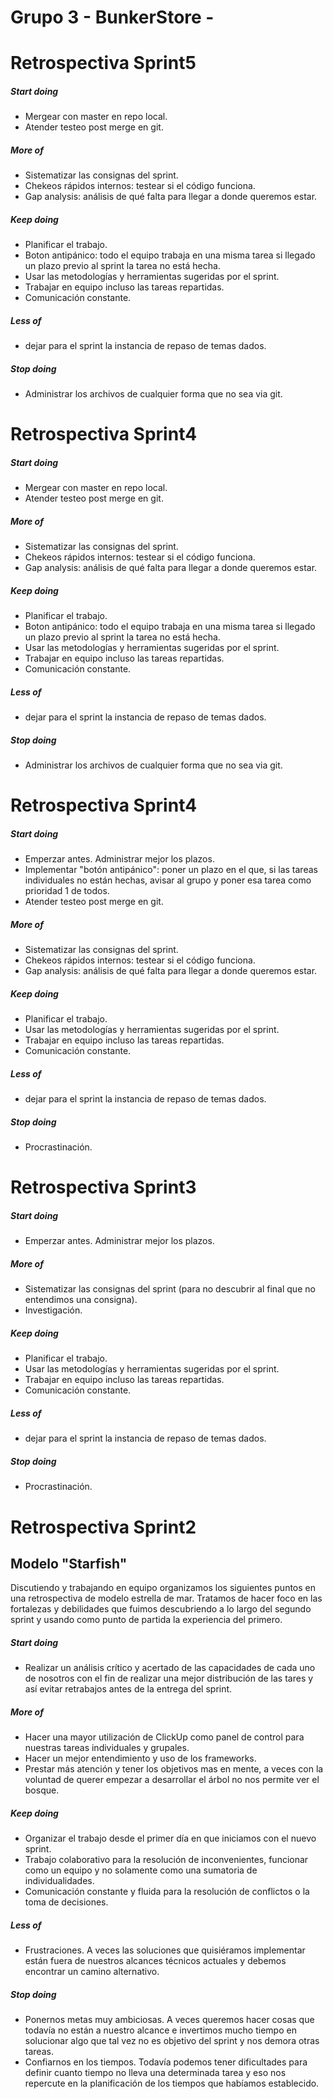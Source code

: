 # Grupo 3 - BunkerStore - 
# Retrospectiva Sprint5
##### Start doing
+ Mergear con master en repo local.
+ Atender testeo post merge en git.
##### More of
+ Sistematizar las consignas del sprint.
+ Chekeos rápidos internos: testear si el código funciona.
+ Gap analysis: análisis de qué falta para llegar a donde queremos estar.

##### Keep doing
+ Planificar el trabajo.
+ Boton antipánico: todo el equipo trabaja en una misma tarea si llegado un plazo previo al sprint la tarea no está hecha.
+ Usar las metodologías y herramientas sugeridas por el sprint.
+ Trabajar en equipo incluso las tareas repartidas.
+ Comunicación constante.

##### Less of
+ dejar para el sprint la instancia de repaso de temas dados.
##### Stop doing
+ Administrar los archivos de cualquier forma que no sea via git.

# Retrospectiva Sprint4
##### Start doing
+ Mergear con master en repo local.
+ Atender testeo post merge en git.

##### More of
+ Sistematizar las consignas del sprint.
+ Chekeos rápidos internos: testear si el código funciona.
+ Gap analysis: análisis de qué falta para llegar a donde queremos estar.


##### Keep doing
+ Planificar el trabajo.
+ Boton antipánico: todo el equipo trabaja en una misma tarea si llegado un plazo previo al sprint la tarea no está hecha.
+ Usar las metodologías y herramientas sugeridas por el sprint.
+ Trabajar en equipo incluso las tareas repartidas.
+ Comunicación constante.


##### Less of
+ dejar para el sprint la instancia de repaso de temas dados.

##### Stop doing
+ Administrar los archivos de cualquier forma que no sea via git.

# Retrospectiva Sprint4
##### Start doing
+ Emperzar antes. Administrar mejor los plazos. 
+ Implementar "botón antipánico": poner un plazo en el que, si las tareas individuales no están hechas, avisar al grupo y poner esa tarea como prioridad 1 de todos.
+ Atender testeo post merge en git.

##### More of
+ Sistematizar las consignas del sprint.
+ Chekeos rápidos internos: testear si el código funciona.
+ Gap analysis: análisis de qué falta para llegar a donde queremos estar.


##### Keep doing
+ Planificar el trabajo.
+ Usar las metodologías y herramientas sugeridas por el sprint.
+ Trabajar en equipo incluso las tareas repartidas.
+ Comunicación constante.


##### Less of
+ dejar para el sprint la instancia de repaso de temas dados.

##### Stop doing
+ Procrastinación.


# Retrospectiva Sprint3
##### Start doing
+ Emperzar antes. Administrar mejor los plazos. 

##### More of
+ Sistematizar las consignas del sprint (para no descubrir al final que no entendimos una consigna).
+ Investigación.

##### Keep doing
+ Planificar el trabajo.
+ Usar las metodologías y herramientas sugeridas por el sprint.
+ Trabajar en equipo incluso las tareas repartidas.
+ Comunicación constante.


##### Less of
+ dejar para el sprint la instancia de repaso de temas dados.

##### Stop doing
+ Procrastinación.



# Retrospectiva Sprint2

## Modelo "Starfish"
Discutiendo y trabajando en equipo organizamos los siguientes puntos en una retrospectiva de modelo estrella de mar. Tratamos de hacer foco en las fortalezas y debilidades que fuimos descubriendo a lo largo del segundo sprint y usando como punto de partida la experiencia del primero. 

##### Start doing
+ Realizar un análisis crítico y acertado de las capacidades de cada uno de nosotros con el fin de realizar una mejor distribución de las tares y así evitar retrabajos antes de la entrega del sprint.

##### More of
+ Hacer una mayor utilización de ClickUp como panel de control para nuestras tareas individuales y grupales.
+ Hacer un mejor entendimiento y uso de los frameworks.
+ Prestar más atención y tener los objetivos mas en mente, a veces con la voluntad de querer empezar a desarrollar el árbol no nos permite ver el bosque.


##### Keep doing
* Organizar el trabajo desde el primer día en que iniciamos con el nuevo sprint.
* Trabajo colaborativo para la resolución de inconvenientes, funcionar como un equipo y no solamente como una sumatoria de individualidades.
* Comunicación constante y fluida para la resolución de conflictos o la toma de decisiones.


##### Less of
- Frustraciones. A veces las soluciones que quisiéramos implementar están fuera de nuestros alcances técnicos actuales y debemos encontrar un camino alternativo.

##### Stop doing
- Ponernos metas muy ambiciosas. A veces queremos hacer cosas que todavía no están a nuestro alcance e invertimos mucho tiempo en solucionar algo que tal vez no es objetivo del sprint y nos demora otras tareas.
- Confiarnos en los tiempos. Todavía podemos tener dificultades para definir cuanto tiempo no lleva una determinada tarea y eso nos repercute en la planificación de los tiempos que habíamos establecido.